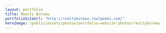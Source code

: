 ```yaml
---
layout: portfolio
title: Realty Bureau
portfolioSiteUrl: "http://realtybureau.realgeeks.com/"
heroImage: /public/assets/photos/portfolio-website-photos/realtybureau-scr.png
---
```

